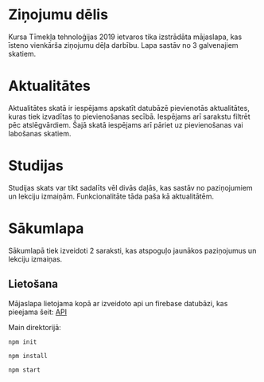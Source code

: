 # Ziņojumu dēlis

Kursa Tīmekļa tehnoloģijas 2019 ietvaros tika izstrādāta mājaslapa, kas īsteno vienkārša ziņojumu dēļa darbību. Lapa sastāv no 3 galvenajiem skatiem.

# Aktualitātes
Aktualitātes skatā ir iespējams apskatīt datubāzē pievienotās aktualitātes, kuras tiek izvadītas to pievienošanas secībā. Iespējams arī sarakstu filtrēt pēc atslēgvārdiem. Šajā skatā iespējams arī pāriet uz pievienošanas vai labošanas skatiem.

# Studijas
Studijas skats var tikt sadalīts vēl divās daļās, kas sastāv no paziņojumiem un lekciju izmaiņām. Funkcionalitāte tāda paša kā aktualitātēm.

# Sākumlapa
Sākumlapā tiek izveidoti 2 saraksti, kas atspoguļo jaunākos paziņojumus un lekciju izmaiņas.

## Lietošana
Mājaslapa lietojama kopā ar izveidoto api un firebase datubāzi, kas pieejama šeit: [API](  https://gitlab.venta.lv/s7_spruge_k/tt2019_kursadarbs_zinojuma_delis_api)

Main direktorijā:

`npm init`

`npm install`

`npm start`
